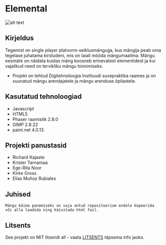 # Elemental
![alt text](https://raw.githubusercontent.com/rkajaste/Elemental/master/screencaps.png)
## Kirjeldus
Tegemist on single player platvorm-seiklusmänguga, kus mängija peab oma tegelase juhatama kirstudeni, mis on laiali mööda mängumaailma.
Mängu eesmärk on näidata kuidas mäng koosneb erinevatest elementidest ja kui vajalikud need on tervikliku mängu toimimiseks.

* Projekt on tehtud Digitehnoloogia Instituudi suvepraktika raames ja on suunatud mängu arendajatele ja mängu arenduse õpilastele.

## Kasutatud tehnoloogiad
* Javascript
* HTML5
* Phaser raamistik 2.8.0
* GIMP 2.8.22 
* paint.net 4.0.13.

## Projekti panustasid
- Richard Kajaste
- Krister Tarnamaa
- Ege-Rita Noor
- Kirke Gross
- Elías Muñoz Rubiales

## Juhised
```
Mängu käima panemiseks on vaja antud repositoorium endale kopeerida või alla laadida ning käivitada html fail.
```

## Litsents

See projekt on MIT litsendi all - vaata [LITSENTS](https://github.com/rkajaste/Elemental/blob/master/LICENSE.md/) täpsema info jaoks.

